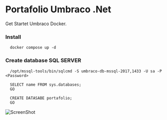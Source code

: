 
# Portafolio Umbraco .Net
Get Startet Umbraco Docker.


### Install
```
  docker compose up -d
```

### Create database SQL SERVER

```
  /opt/mssql-tools/bin/sqlcmd -S umbraco-db-mssql-2017,1433 -U sa -P <Password>

  SELECT name FROM sys.databases;
  GO

  CREATE DATASABE portafolio;
  GO
```

![ScreenShot]([https://dev-to-uploads.s3.amazonaws.com/uploads/articles/th5xamgrr6se0x5ro4g6.png](https://github.com/valenzuela21/umbraco-docker/blob/master/screenshot.png?raw=true))
